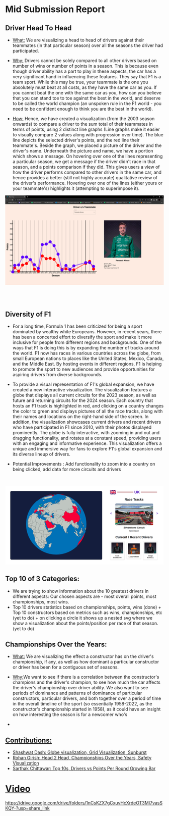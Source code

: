 # Mid Submission Report

## Driver Head To Head
* <u>What:</u> We are visualizing a head to head of drivers against their teammates (in that particular season) over all the seasons the driver had participated.

* <u>Why:</u> Drivers cannot be solely compared to all other drivers based on number of wins or number of points in a season. This is because even though driver ability has a part to play in these aspects, the car has a very significant hand in influencing these features. They say that F1 is a team sport. While this may be true, your teammate is the one you absolutely must beat at all costs, as they have the same car as you. If you cannot beat the one with the same car as you, how can you believe that you can stand toe to toe against the best in the world, and deserve to be called the world champion (an unspoken rule in the F1 world - you need to be confident enough to think you are the best in the world).

* <u>How:</u> Hence, we have created a visualization (from the 2003 season onwards) to compare a driver to the sum total of their teammates in terms of points, using 2 distinct line graphs (Line graphs make it easier to visually compare 2 values along with progression over time). The blue line depicts the selected driver's points, and the red line their teammate's. Beside the graph, we placed a picture of the driver and the driver's name. Underneath the picture and name, we have a portion which shows a message. On hovering over one of the lines representing a particular season, we get a message if the driver didn't race in that season, and a points comparison if they did. This gives users a view of how the driver performs compared to other drivers in the same car, and hence provides a better (still not highly accurate) qualitative review of the driver's performance. Hovering over one of the lines (either yours or your teammate's) highlights it (attempting to superimpose it).

![Screenshot of website](./WebsitePic.png)


<br><br>

## Diversity of F1

* For a long time, Formula 1 has been criticized for being a sport dominated by wealthy white Europeans. However, in recent years, there has been a concerted effort to diversify the sport and make it more inclusive for people from different regions and backgrounds.
One of the ways that F1 is doing this is by expanding the number of tracks around the world. F1 now has races in various countries across the globe, from small European nations to places like the United States, Mexico, Canada, and the Middle East. By hosting events in different regions, F1 is helping to promote the sport to new audiences and provide opportunities for aspiring drivers from diverse backgrounds.

* To provide a visual representation of F1's global expansion, we have created a new interactive visualization. The visualization features a globe that displays all current circuits for the 2023 season, as well as future and returning circuits for the 2024 season. Each country that hosts an F1 track is highlighted in red, and clicking on a country changes the color to green and displays pictures of all the race tracks, along with their names and locations on the right-hand side of the screen. In addition, the visualization showcases current drivers and recent drivers who have participated in F1 since 2010, with their photos displayed prominently. The globe is fully interactive, with zooming in and out and dragging functionality, and rotates at a constant speed, providing users with an engaging and informative experience. This visualization offers a unique and immersive way for fans to explore F1's global expansion and its diverse lineup of drivers.
* Potential Improvements : Add functionality to zoom into a country on being clicked, add data for more circuits and drivers

<br>

![Globe](./tracksOnGlobe.png)

## Top 10 of 3 Categories:
* We are trying to show information about the 10 greatest drivers in different aspects: Our chosen aspects are - most overall points, most championships, most wins.
* Top 10 drivers statistics based on championships, points, wins (done) + Top 10 constructors based on metrics such as wins, championships, etc (yet to do) + on clicking a circle it shows up a nested svg where we show a visualization about the points/position per race of that season.(yet to do)

## Championships Over the Years:
* <u>What:</u> We are visualizing the effect a constructor has on the driver's championship, if any, as well as how dominant a particular constructor or driver has been for a contiguous set of seasons.

* <u>Why:</u>We want to see if there is a correlation between the constructor's champions and the driver's champion, to see how much the car affects the driver's championship over driver ability. We also want to see periods of dominance and patterns of dominance of particular constructors, particular drivers, and both together over a period of time in the overall timeline of the sport (so essentially 1958-2022, as the constructor's championship started in 1958), as it could have an insight on how interesting the season is for a newcomer who's 

* <u>

## Contributions:
* Shashwat Dash: Globe visualization, Grid Visualization, Sunburst
* Rohan Girish: Head 2 Head, Championships Over the Years, Safety Visualization
* Sarthak Chittawar: Top 10s, Drivers vs Points Per Round Growing Bar

# Video
https://drive.google.com/drive/folders/1nCsKZX7gCxuvHcXrdeOT3MI7vasSKQY-?usp=share_link